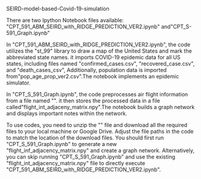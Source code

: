 SEIRD-model-based-Covid-19-simulation

There are two Ipython Notebook files available:
"CPT_591_ABM_SEIRD_with_RIDGE_PREDICTION_VER2.ipynb" and"CPT_S-591_Graph.ipynb"

In "CPT_591_ABM_SEIRD_with_RIDGE_PREDICTION_VER2.ipynb", the code utilizes the "st_99" library to draw a map of the United States and mark the abbreviated state names. it imports COVID-19 epidemic data for all US states, including files named "confirmed_cases.csv", "recovered_case.csv", and "death_cases_csv", Additionally, population data is imported from"pop_age_prop_ver2.csv".The notebook implements an epidemic simulator.

In "CPT_S_591_Graph.ipynb", the code preprocesses air flight information from a file named "". it then stores the processed data in a file called"flight_int_adjaceny_matrix.npy".The notebook builds a graph network and displays important notes within the network.

To use codes, you need to unzip the "" file and download all the required files to your local machine or Google Drive. Adjust the file paths in the code to match the location of the download files. You should first run "CPT_S_591_Graph.ipynb" to generate a new "flight_inf_adjacency_matrix.npy" and create a graph network. Alternatively, you can skip running "CPT_S_591_Graph.ipynb" and use the existing "flight_int_adjacency_matrix.npy" file to directly execute "CPT_591_ABM_SEIRD_with_RIDGE_PREDICTION_VER2.ipynb".


